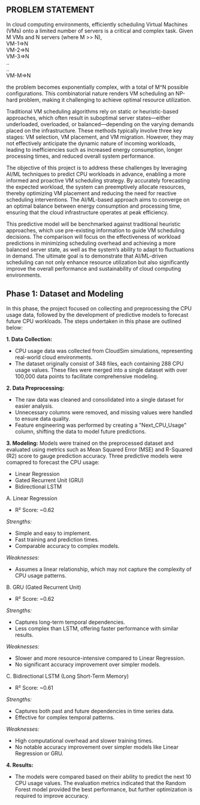 ## PROBLEM STATEMENT

In cloud computing environments, efficiently scheduling Virtual Machines (VMs) onto a limited number of servers is a critical and complex task. Given M VMs and N servers (where M >> N),\
VM-1=>N\
VM-2=>N\
VM-3=>N\
..\
..\
VM-M=>N

the problem becomes exponentially complex, with a total of M^N possible configurations. This combinatorial nature renders VM scheduling an NP-hard problem, making it challenging to achieve optimal resource utilization.

Traditional VM scheduling algorithms rely on static or heuristic-based approaches, which often result in suboptimal server states—either underloaded, overloaded, or balanced—depending on the varying demands placed on the infrastructure. These methods typically involve three key stages: VM selection, VM placement, and VM migration. However, they may not effectively anticipate the dynamic nature of incoming workloads, leading to inefficiencies such as increased energy consumption, longer processing times, and reduced overall system performance.

The objective of this project is to address these challenges by leveraging AI/ML techniques to predict CPU workloads in advance, enabling a more informed and proactive VM scheduling strategy. By accurately forecasting the expected workload, the system can preemptively allocate resources, thereby optimizing VM placement and reducing the need for reactive scheduling interventions. The AI/ML-based approach aims to converge on an optimal balance between energy consumption and processing time, ensuring that the cloud infrastructure operates at peak efficiency.

This predictive model will be benchmarked against traditional heuristic approaches, which use pre-existing information to guide VM scheduling decisions. The comparison will focus on the effectiveness of workload predictions in minimizing scheduling overhead and achieving a more balanced server state, as well as the system’s ability to adapt to fluctuations in demand. The ultimate goal is to demonstrate that AI/ML-driven scheduling can not only enhance resource utilization but also significantly improve the overall performance and sustainability of cloud computing environments.


## Phase 1: Dataset and Modeling

In this phase, the project focused on collecting and preprocessing the CPU usage data, followed by the development of predictive models to forecast future CPU workloads. The steps undertaken in this phase are outlined below:

**1. Data Collection:**
- CPU usage data was collected from CloudSim simulations, representing real-world cloud environments.
- The dataset originally consist of 348 files, each containing 288 CPU usage values. These files were merged into a single dataset with over 100,000 data points to facilitate comprehensive modeling.

**2. Data Preprocessing:**
- The raw data was cleaned and consolidated into a single dataset for easier analysis.
- Unnecessary columns were removed, and missing values were handled to ensure data quality.
- Feature engineering was performed by creating a "Next_CPU_Usage" column, shifting the data to model future predictions.

**3. Modeling:**
Models were trained on the preprocessed dataset and evaluated using metrics such as Mean Squared Error (MSE) and R-Squared (R2) score to gauge prediction accuracy.
Three predictive models were comapred to forecast the CPU usage:
- Linear Regression
- Gated Recurrent Unit (GRU)
- Bidirectional LSTM


A. Linear Regression
- R² Score: ~0.62

_Strengths:_
- Simple and easy to implement.
- Fast training and prediction times.
- Comparable accuracy to complex models.
  
_Weaknesses:_
- Assumes a linear relationship, which may not capture the complexity of CPU usage patterns.

B. GRU (Gated Recurrent Unit)
- R² Score: ~0.62

_Strengths:_
- Captures long-term temporal dependencies.
- Less complex than LSTM, offering faster performance with similar results.
  
_Weaknesses:_
- Slower and more resource-intensive compared to Linear Regression.
- No significant accuracy improvement over simpler models.

C. Bidirectional LSTM (Long Short-Term Memory)
- R² Score: ~0.61

_Strengths:_
- Captures both past and future dependencies in time series data.
- Effective for complex temporal patterns.
  
_Weaknesses:_
- High computational overhead and slower training times.
- No notable accuracy improvement over simpler models like Linear Regression or GRU.

**4. Results:**
- The models were compared based on their ability to predict the next 10 CPU usage values. The evaluation metrics indicated that the Random Forest model provided the best performance, but further optimization is required to improve accuracy.
